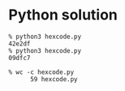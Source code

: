 # Python solution
```
% python3 hexcode.py
42e2df
% python3 hexcode.py
09dfc7

% wc -c hexcode.py
      59 hexcode.py
```
